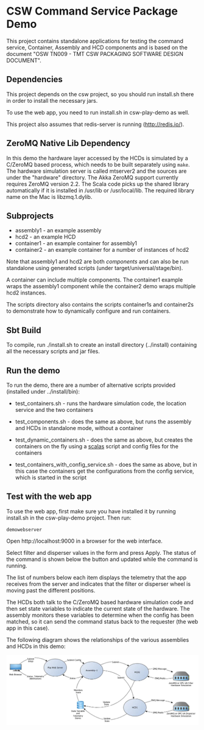 CSW Command Service Package Demo
================================

This project contains standalone applications for testing the command service, 
Container, Assembly and HCD components and is based on
the document "OSW TN009 - TMT CSW PACKAGING SOFTWARE DESIGN DOCUMENT".

Dependencies
------------

This project depends on the csw project, so you should run install.sh there in order to
install the necessary jars.

To use the web app, you need to run install.sh in csw-play-demo as well.

This project also assumes that redis-server is running (http://redis.io/).


ZeroMQ Native Lib Dependency
----------------------------

In this demo the hardware layer accessed by the HCDs is simulated by a
C/ZeroMQ based process, which needs to be built separately using `make`.
The hardware simulation server is called mtserver2 and the sources are under the "hardware" directory.
The Akka ZeroMQ support currently requires ZeroMQ version 2.2.
The Scala code picks up the shared library automatically if it is installed in /usr/lib or /usr/local/lib.
The required library name on the Mac is libzmq.1.dylib.

Subprojects
----------

* assembly1 - an example assembly
* hcd2 - an example HCD
* container1 - an example container for assembly1
* container2 - an example container for a number of instances of hcd2

Note that assembly1 and hcd2 are both _components_ and can also be run standalone using generated scripts
(under target/universal/stage/bin).

A container can include multiple components. The container1 example wraps the assembly1 component while the
container2 demo wraps multiple hcd2 instances.

The scripts directory also contains the scripts container1s and container2s to demonstrate how to
dynamically configure and run containers.

Sbt Build
---------

To compile, run ./install.sh to create an install directory (../install) containing all the necessary scripts and jar files.

Run the demo
------------

To run the demo, there are a number of alternative scripts provided (installed under ../install/bin):

* test_containers.sh - runs the hardware simulation code, the location service and the two containers

* test_components.sh - does the same as above, but runs the assembly and HCDs in standalone mode, without a container

* test_dynamic_containers.sh - does the same as above, but creates the containers on the fly using a
  [scalas](http://www.scala-sbt.org/0.13/docs/Scripts.html)
  script and config files for the containers

* test_containers_with_config_service.sh - does the same as above, but in this case the containers get the
  configurations from the config service, which is started in the script

Test with the web app
---------------------

To use the web app, first make sure you have installed it by running install.sh in 
the csw-play-demo project. Then run:

    demowebserver

Open http://localhost:9000 in a browser for the web interface.

Select filter and disperser values in the form and press Apply. 
The status of the command is shown below the button and updated
while the command is running.

The list of numbers below each item displays the telemetry that the app receives from
the server and indicates that the filter or disperser wheel is moving past 
the different positions.

The HCDs both talk to the C/ZeroMQ based hardware simulation code and then set state
variables to indicate the current state of the hardware. The assembly monitors these
variables to determine when the config has been matched, so it can send the command
status back to the requester (the web app in this case).

The following diagram shows the relationships of the various assemblies and HCDs in this demo:

![PkgTest diagram](doc/PkgTest.jpg)

